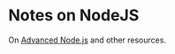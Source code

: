 # Notes on NodeJS

On [Advanced Node.js](https://www.pluralsight.com/courses/nodejs-advanced) and other resources.